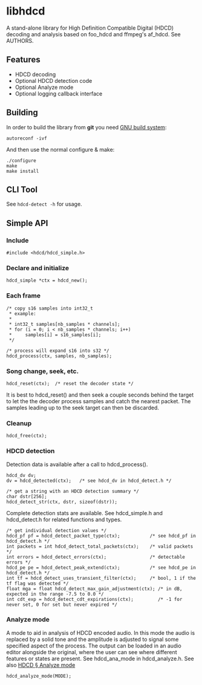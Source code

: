 # libhdcd

A stand-alone library for High Definition Compatible Digital (HDCD) decoding and analysis based on foo_hdcd and ffmpeg's af_hdcd. See AUTHORS.

Features
--------

* HDCD decoding
* Optional HDCD detection code
* Optional Analyze mode
* Optional logging callback interface

Building
--------

In order to build the library from **git** you need [GNU build system][autotools]:

    autoreconf -ivf

And then use the normal configure & make:

    ./configure
    make
    make install

[autotools]: https://autotools.io

CLI Tool
--------

See `hdcd-detect -h` for usage.

Simple API
----------
### Include

    #include <hdcd/hdcd_simple.h>

### Declare and initialize

    hdcd_simple *ctx = hdcd_new();

### Each frame

    /* copy s16 samples into int32_t
     * example:
     *
     * int32_t samples[nb_samples * channels];
     * for (i = 0; i < nb_samples * channels; i++)
     *     samples[i] = s16_samples[i];
     */

    /* process will expand s16 into s32 */
    hdcd_process(ctx, samples, nb_samples);

### Song change, seek, etc.

    hdcd_reset(ctx);  /* reset the decoder state */

It is best to hdcd_reset() and then seek a couple seconds behind the target to let the the decoder process samples and catch the nearest packet. The samples leading up to the seek target can then be discarded.

### Cleanup

    hdcd_free(ctx);

### HDCD detection

Detection data is available after a call to hdcd_process().

    hdcd_dv dv;
    dv = hdcd_detected(ctx);   /* see hdcd_dv in hdcd_detect.h */

    /* get a string with an HDCD detection summary */
    char dstr[256];
    hdcd_detect_str(ctx, dstr, sizeof(dstr));

Complete detection stats are available. See hdcd_simple.h and hdcd_detect.h for related functions and types.

    /* get individual detection values */
    hdcd_pf pf = hdcd_detect_packet_type(ctx);           /* see hdcd_pf in hdcd_detect.h */
    int packets = int hdcd_detect_total_packets(ctx);    /* valid packets */
    int errors = hdcd_detect_errors(ctx);                /* detectable errors */
    hdcd_pe pe = hdcd_detect_peak_extend(ctx);           /* see hdcd_pe in hdcd_detect.h */
    int tf = hdcd_detect_uses_transient_filter(ctx);     /* bool, 1 if the tf flag was detected */
    float mga = float hdcd_detect_max_gain_adjustment(ctx); /* in dB, expected in the range -7.5 to 0.0 */
    int cdt_exp = hdcd_detect_cdt_expirations(ctx);         /* -1 for never set, 0 for set but never expired */

### Analyze mode

A mode to aid in analysis of HDCD encoded audio. In this mode the audio is replaced by a solid tone and the amplitude is adjusted to signal some specified aspect of the process. The output can be loaded in an audio editor alongside the original, where the user can see where different features or states are present.
See hdcd_ana_mode in hdcd_analyze.h. See also [HDCD § Analyze mode](http://wiki.hydrogenaud.io/index.php?title=High_Definition_Compatible_Digital#Analyze_mode)

    hdcd_analyze_mode(MODE);
